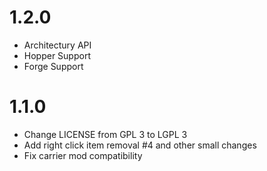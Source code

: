 # 1.2.0
* Architectury API
* Hopper Support
* Forge Support

# 1.1.0
* Change LICENSE from GPL 3 to LGPL 3
* Add right click item removal #4 and other small changes
* Fix carrier mod compatibility
